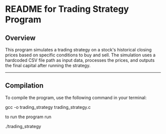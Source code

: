 # README for Trading Strategy Program

## Overview

This program simulates a trading strategy on a stock's historical closing prices based on specific conditions to buy and sell. The simulation uses a hardcoded CSV file path as input data, processes the prices, and outputs the final capital after running the strategy.

---

## Compilation

To compile the program, use the following command in your terminal:

gcc -o trading_strategy trading_strategy.c

to run the program run

./trading_strategy
